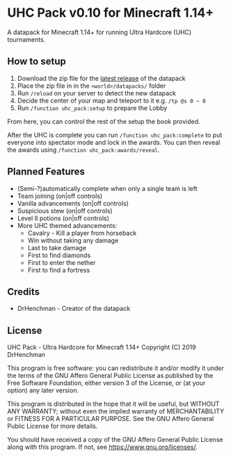 # UHC Pack v0.10 for Minecraft 1.14+

A datapack for Minecraft 1.14+ for running Ultra Hardcore (UHC) tournaments.

## How to setup

1. Download the zip file for the [latest release](https://github.com/DrHenchman/uhc-pack/releases/download/v0.10/uhc-pack.zip) of the datapack
2. Place the zip file in in the `<world>/datapacks/` folder
3. Run `/reload` on your server to detect the new datapack
4. Decide the center of your map and teleport to it e.g. `/tp @s 0 ~ 0`
5. Run `/function uhc_pack:setup` to prepare the Lobby

From here, you can control the rest of the setup the book provided.

After the UHC is complete you can run `/function uhc_pack:complete` to put
everyone into spectator mode and lock in the awards. You can then reveal
the awards using `/function uhc_pack:awards/reveal`.

## Planned Features

* (Semi-?)automatically complete when only a single team is left
* Team joining (on|off controls)
* Vanilla advancements (on|off controls)
* Suspicious stew (on|off controls)
* Level II potions (on|off controls)
* More UHC themed advancements:
    * Cavalry - Kill a player from horseback
    * Win without taking any damage
    * Last to take damage
    * First to find diamonds
    * First to enter the nether
    * First to find a fortress

## Credits

* DrHenchman - Creator of the datapack

## License

UHC Pack - Ultra Hardcore for Minecraft 1.14+
Copyright (C) 2019  DrHenchman

This program is free software: you can redistribute it and/or modify
it under the terms of the GNU Affero General Public License as published by
the Free Software Foundation, either version 3 of the License, or
(at your option) any later version.

This program is distributed in the hope that it will be useful,
but WITHOUT ANY WARRANTY; without even the implied warranty of
MERCHANTABILITY or FITNESS FOR A PARTICULAR PURPOSE.  See the
GNU Affero General Public License for more details.

You should have received a copy of the GNU Affero General Public License
along with this program.  If not, see <https://www.gnu.org/licenses/>.
